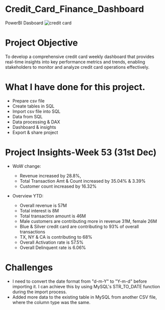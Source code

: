 # Credit_Card_Finance_Dashboard
PowerBI Dasboard
![credit card](https://github.com/Tuhin-150/Credit_Card_Finance_Dashboard/assets/161159207/9db30ae9-3140-427d-ba4d-7afcc434e4ac)

# Project Objective
To develop a comprehensive credit card weekly dashboard that provides real-time insights into key performance metrics and trends, enabling stakeholders to monitor and analyze credit card operations effectively.

# What I have done for this project.
* Prepare csv file
* Create tables in SQL
* Import csv file into SQL
* Data from SQL
* Data processing & DAX
* Dashboard & insights
* Export & share project

# Project Insights-Week 53 (31st Dec)
- WoW change:
 
  * Revenue increased by 28.8%,
  * Total Transaction Amt & Count increased by 35.04% & 3.39%
  * Customer count increased by 16.32%

- Overview YTD:
 
  * Overall revenue is 57M
  * Total interest is 8M
  * Total transaction amount is 46M
  * Male customers are contributing more in revenue 31M, female 26M
  * Blue & Silver credit card are contributing to 93% of overall transactions
  * TX, NY & CA is contributing to 68%
  * Overall Activation rate is 57.5%
  * Overall Delinquent rate is 6.06%

# Challenges
 *  I need to convert the date format from "d-m-Y" to "Y-m-d" before importing it. I can achieve this by using MySQL's STR_TO_DATE function during the import process.
 *  Added more data to the existing table in MySQL from another CSV file, where the column type was the same.
